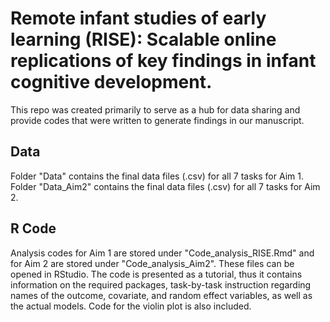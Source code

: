# Remote infant studies of early learning (RISE): Scalable online replications of key findings in infant cognitive development.

This repo was created primarily to serve as a hub for data sharing and provide codes that were written to generate findings in our manuscript. 

## Data 

Folder "Data" contains the final data files (.csv) for all 7 tasks for Aim 1.
Folder "Data_Aim2" contains the final data files (.csv) for all 7 tasks for Aim 2.


## R Code

Analysis codes for Aim 1 are stored under "Code_analysis_RISE.Rmd" and for Aim 2 are stored under "Code_analysis_Aim2". These files can be opened in RStudio. The code is presented as a tutorial, thus it contains information on the required packages, task-by-task instruction regarding names of the outcome, covariate, and random effect variables, as well as the actual models. Code for the violin plot is also included. 
